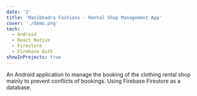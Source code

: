 ```yaml
---
date: '2'
title: 'Manibhadra Fashions - Rental Shop Management App'
cover: './demo.png'
tech:
  - Android
  - React Native
  - Firestore
  - Firebase Auth
showInProjects: true
---
```


An Android application to manage the booking of the clothing rental shop mainly to prevent conflicts of bookings. Using Firebase Firestore as a database.

